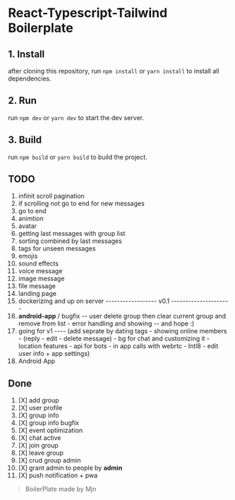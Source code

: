 # React-Typescript-Tailwind Boilerplate 

## 1. Install
after cloning this repository, run `npm install` or `yarn install` to install all dependencies.

## 2. Run
run `npm dev` or `yarn dev` to start the dev server.


## 3. Build
run `npm build` or `yarn build` to build the project.


## TODO

1. infinit scroll pagination
2.  if scrolling not go to end for new messages
3.  go to end 
4.  animtion
5.  avatar
6.  getting last messages with group list
7.  sorting combined by last messages
8.  tags for unseen messages
9.  emojis
10. sound effects
11. voice message
12. image message
13. file message
14. landing page
15. dockerizing and up on server
------------------ v0.1 ---------------------
1.  **android-app** / bugfix -- user delete group then clear current group and remove from list - error handling and showing -- and hope :)
2.  going for v1 ---- (add seprate by dating tags - showing online members - (reply - edit - delete message) - bg for chat and customizing it - location features - api for bots - in app calls with webrtc - Intl8 - edit user info + app settings)
3.  Android App
## Done

1. [X] add group
2. [X] user profile
3. [X] group info
4. [X] group info bugfix
5. [X] event optimization
6. [X] chat active
7. [X] join group
8. [X] leave group
9. [X] crud group admin
10. [X] grant admin to people by **admin**
11. [X] push notification + pwa

> BoilerPlate made by Mjn